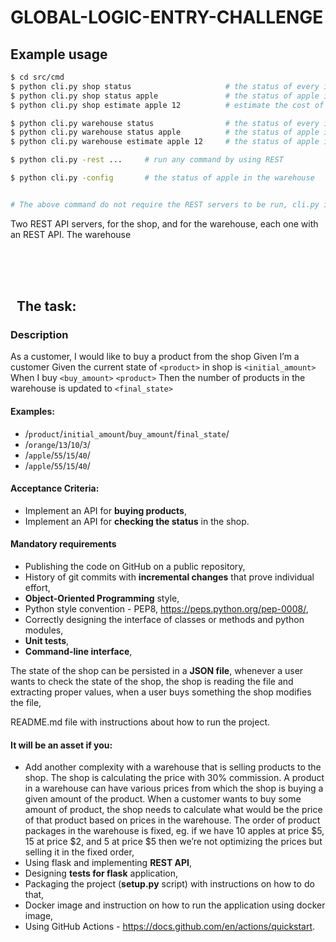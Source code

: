 # GLOBAL-LOGIC-ENTRY-CHALLENGE

## Example usage

```bash
$ cd src/cmd
$ python cli.py shop status                     # the status of every item in the shop
$ python cli.py shop status apple               # the status of apple in the shop
$ python cli.py shop estimate apple 12          # estimate the cost of 12 apples in the shop

$ python cli.py warehouse status                # the status of every item in the warehouse
$ python cli.py warehouse status apple          # the status of apple in the warehouse
$ python cli.py warehouse estimate apple 12     # the status of apple in the warehouse

$ python cli.py -rest ...     # run any command by using REST

$ python cli.py -config       # the status of apple in the warehouse


# The above command do not require the REST servers to be run, cli.py imports required functions and does
```


Two REST API servers, for the shop, and for the warehouse, each one with an REST API.
The warehouse


<br>
<br>
<br>

##  &nbsp; The task:

### Description
 
As a customer, I would like to buy a product from the shop
Given I’m a customer
Given the current state of `<product>` in shop is `<initial_amount>`
When I buy `<buy_amount>` `<product>`
Then the number of products in the warehouse is updated to `<final_state>`

 
#### Examples:
 - /`product`/`initial_amount`/`buy_amount`/`final_state`/
 - /`orange`/`13`/`10`/`3`/
 - /`apple`/`55`/`15`/`40`/
 - /`apple`/`55`/`15`/`40`/

 
#### Acceptance Criteria:
 - Implement an API for **buying products**,
 - Implement an API for **checking the status** in the shop.

#### Mandatory requirements
 - Publishing the code on GitHub on a public repository,
 - History of git commits with **incremental changes** that prove individual effort,
 - **Object-Oriented Programming** style,
 - Python style convention - PEP8, https://peps.python.org/pep-0008/,
 - Correctly designing the interface of classes or methods and python modules,
 - **Unit tests**,
 - **Command-line interface**,

The state of the shop can be persisted in a **JSON file**, whenever a user wants to check the state of the shop, the shop is reading the file and extracting proper values, when a user buys something the shop modifies the file,

README.md file with instructions about how to run the project.

#### It will be an asset if you:

 - Add another complexity with a warehouse that is selling products to the shop. The shop is calculating the price with 30% commission. A product in a warehouse can have various prices from which the shop is buying a given amount of the product. When a customer wants to buy some amount of product, the shop needs to calculate what would be the price of that product based on prices in the warehouse. The order of product packages in the warehouse is fixed, eg. if we have 10 apples at price \$5, 15 at price \$2, and 5 at price \$5 then we’re not optimizing the prices but selling it in the fixed order,
 - Using flask and implementing **REST API**,
 - Designing **tests for flask** application,
 - Packaging the project (**setup.py** script) with instructions on how to do that,
 - Docker image and instruction on how to run the application using docker image,
 - Using GitHub Actions - https://docs.github.com/en/actions/quickstart.